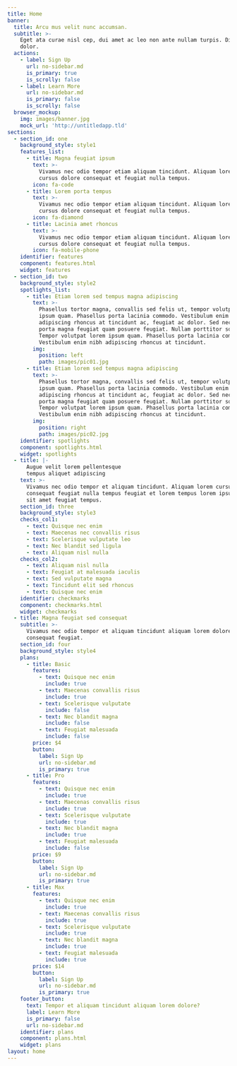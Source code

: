 ```yaml
---
title: Home
banner:
  title: Arcu mus velit nunc accumsan.
  subtitle: >-
    Eget ata curae nisl cep, dui amet ac leo non ante nullam turpis. Dis eu
    dolor.
  actions:
    - label: Sign Up
      url: no-sidebar.md
      is_primary: true
      is_scrolly: false
    - label: Learn More
      url: no-sidebar.md
      is_primary: false
      is_scrolly: false
  browser_mockup:
    img: images/banner.jpg
    mock_url: 'http://untitledapp.tld'
sections:
  - section_id: one
    background_style: style1
    features_list:
      - title: Magna feugiat ipsum
        text: >-
          Vivamus nec odio tempor etiam aliquam tincidunt. Aliquam lorem et
          cursus dolore consequat et feugiat nulla tempus.
        icon: fa-code
      - title: Lorem porta tempus
        text: >-
          Vivamus nec odio tempor etiam aliquam tincidunt. Aliquam lorem et
          cursus dolore consequat et feugiat nulla tempus.
        icon: fa-diamond
      - title: Lacinia amet rhoncus
        text: >-
          Vivamus nec odio tempor etiam aliquam tincidunt. Aliquam lorem et
          cursus dolore consequat et feugiat nulla tempus.
        icon: fa-mobile-phone
    identifier: features
    component: features.html
    widget: features
  - section_id: two
    background_style: style2
    spotlights_list:
      - title: Etiam lorem sed tempus magna adipiscing
        text: >-
          Phasellus tortor magna, convallis sed felis ut, tempor volutpat lorem
          ipsum quam. Phasellus porta lacinia commodo. Vestibulum enim nibh
          adipiscing rhoncus at tincidunt ac, feugiat ac dolor. Sed nec odio
          porta magna feugiat quam posuere feugiat. Nullam porttitor sodales.
          Tempor volutpat lorem ipsum quam. Phasellus porta lacinia commodo.
          Vestibulum enim nibh adipiscing rhoncus at tincidunt.
        img:
          position: left
          path: images/pic01.jpg
      - title: Etiam lorem sed tempus magna adipiscing
        text: >-
          Phasellus tortor magna, convallis sed felis ut, tempor volutpat lorem
          ipsum quam. Phasellus porta lacinia commodo. Vestibulum enim nibh
          adipiscing rhoncus at tincidunt ac, feugiat ac dolor. Sed nec odio
          porta magna feugiat quam posuere feugiat. Nullam porttitor sodales.
          Tempor volutpat lorem ipsum quam. Phasellus porta lacinia commodo.
          Vestibulum enim nibh adipiscing rhoncus at tincidunt.
        img:
          position: right
          path: images/pic02.jpg
    identifier: spotlights
    component: spotlights.html
    widget: spotlights
  - title: |-
      Augue velit lorem pellentesque
      tempus aliquet adipiscing
    text: >-
      Vivamus nec odio tempor et aliquam tincidunt. Aliquam lorem cursus dolore
      consequat feugiat nulla tempus feugiat et lorem tempus lorem ipsum dolor
      sit amet feugiat tempus.
    section_id: three
    background_style: style3
    checks_col1:
      - text: Quisque nec enim
      - text: Maecenas nec convallis risus
      - text: Scelerisque vulputate leo
      - text: Nec blandit sed ligula
      - text: Aliquam nisl nulla
    checks_col2:
      - text: Aliquam nisl nulla
      - text: Feugiat at malesuada iaculis
      - text: Sed vulputate magna
      - text: Tincidunt elit sed rhoncus
      - text: Quisque nec enim
    identifier: checkmarks
    component: checkmarks.html
    widget: checkmarks
  - title: Magna feugiat sed consequat
    subtitle: >-
      Vivamus nec odio tempor et aliquam tincidunt aliquam lorem dolore
      consequat feugiat.
    section_id: four
    background_style: style4
    plans:
      - title: Basic
        features:
          - text: Quisque nec enim
            include: true
          - text: Maecenas convallis risus
            include: true
          - text: Scelerisque vulputate
            include: false
          - text: Nec blandit magna
            include: false
          - text: Feugiat malesuada
            include: false
        price: $4
        button:
          label: Sign Up
          url: no-sidebar.md
          is_primary: true
      - title: Pro
        features:
          - text: Quisque nec enim
            include: true
          - text: Maecenas convallis risus
            include: true
          - text: Scelerisque vulputate
            include: true
          - text: Nec blandit magna
            include: true
          - text: Feugiat malesuada
            include: false
        price: $9
        button:
          label: Sign Up
          url: no-sidebar.md
          is_primary: true
      - title: Max
        features:
          - text: Quisque nec enim
            include: true
          - text: Maecenas convallis risus
            include: true
          - text: Scelerisque vulputate
            include: true
          - text: Nec blandit magna
            include: true
          - text: Feugiat malesuada
            include: true
        price: $14
        button:
          label: Sign Up
          url: no-sidebar.md
          is_primary: true
    footer_button:
      text: Tempor et aliquam tincidunt aliquam lorem dolore?
      label: Learn More
      is_primary: false
      url: no-sidebar.md
    identifier: plans
    component: plans.html
    widget: plans
layout: home
---
```

